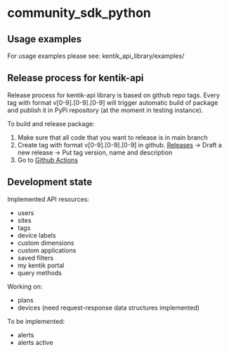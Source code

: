 # community_sdk_python

## Usage examples

For usage examples please see: kentik_api_library/examples/

## Release process for kentik-api

Release process for kentik-api library is based on github repo tags. Every tag with format v[0-9].[0-9].[0-9] will trigger automatic build of package and publish it in PyPi repository (at the moment in testing instance).

To build and release package:
1. Make sure that all code that you want to release is in main branch
1. Create tag with format v[0-9].[0-9].[0-9] in github. [Releases](https://github.com/kentik/community_sdk_python/releases) -> Draft a new release -> Put tag version, name and description
1. Go to [Github Actions](https://github.com/kentik/community_sdk_python/actions)


## Development state

Implemented API resources:
- users
- sites
- tags
- device labels
- custom dimensions
- custom applications
- saved filters
- my kentik portal
- query methods

Working on:
- plans
- devices (need request-response data structures implemented)

To be implemented:
- alerts
- alerts active
